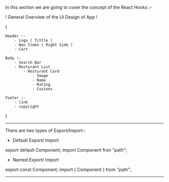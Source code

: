 In this section we are going to cover the concept of the React Hooks :-


! General Overview of the UI Design of App !

{

    Header :- 
        - Logo ( Tittle )
        - Nav Items ( Right Side )
        - Cart

    Body :- 
        - Search Bar
        - Resturant List
            - Resturant Card
                - Image
                - Name
                - Rating
                - Cusines
    
    Footer :- 
        - link
        - copyright
}


--------------------------------------------------------------------------------------------------

There are two types of Export/Import:-

- Default Export/ Import

export default Component;
import Component fron "path";

- Named Export/ Import

export const Component;
import { Component } from "path";


------------------------------------------------------------------------------------------------ 


